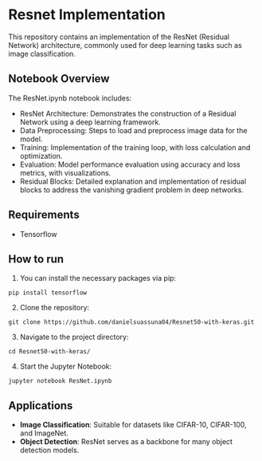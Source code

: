 # Resnet Implementation

This repository contains an implementation of the ResNet (Residual Network) architecture, commonly used for deep learning tasks such as image classification.

## Notebook Overview
The ResNet.ipynb notebook includes:

* ResNet Architecture: Demonstrates the construction of a Residual Network using a deep learning framework.
* Data Preprocessing: Steps to load and preprocess image data for the model.
* Training: Implementation of the training loop, with loss calculation and optimization.
* Evaluation: Model performance evaluation using accuracy and loss metrics, with visualizations.
* Residual Blocks: Detailed explanation and implementation of residual blocks to address the vanishing gradient problem in deep networks.

## Requirements

* Tensorflow

## How to run

1. You can install the necessary packages via pip:

```
pip install tensorflow
```

2. Clone the repository:

```
git clone https://github.com/danielsuassuna04/Resnet50-with-keras.git
```

3. Navigate to the project directory:

```
cd Resnet50-with-keras/
```

4. Start the Jupyter Notebook:

```
jupyter notebook ResNet.ipynb
```

## Applications

* __Image Classification__: Suitable for datasets like CIFAR-10, CIFAR-100, and ImageNet.
* __Object Detection__: ResNet serves as a backbone for many object detection models.
